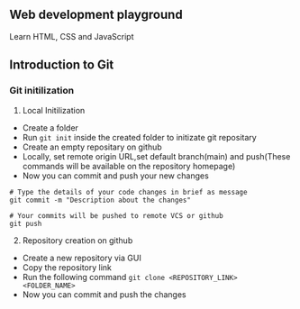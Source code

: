 ## Web development playground
Learn HTML, CSS and JavaScript
## Introduction to Git
### Git initilization
1. Local Initilization
- Create a folder 
- Run `git init` inside the created folder to initizate git repositary
- Create an empty repositary on github 
- Locally, set  remote origin URL,set default branch(main) and push(These commands will be available on the repository homepage)
- Now you can commit and push your new changes 

```
# Type the details of your code changes in brief as message 
git commit -m "Description about the changes"

# Your commits will be pushed to remote VCS or github 
git push
```

2. Repository creation on github 
- Create a new repository via GUI
- Copy the repository link
- Run the following command
`git clone <REPOSITORY_LINK> <FOLDER_NAME>`
- Now you can commit and push the changes

